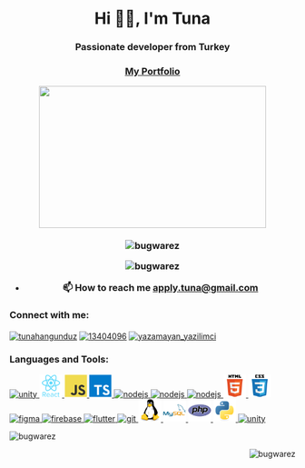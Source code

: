 <h1 align="center">Hi 👋🏻, I'm Tuna</h1>
<h3 align="center">Passionate developer from Turkey</h3>
<h3 align="center"><a href="https://bugwarez.github.io/#/">My Portfolio</a>

<p align="center"> <img src="https://media.giphy.com/media/iIqmM5tTjmpOB9mpbn/giphy.gif" width="400" height="250"/> </p>

<p align="center"> <img src="https://komarev.com/ghpvc/?username=bugwarez&label=Profile%20views&color=0e75b6&style=flat" alt="bugwarez" /> </p>

<p align="center"><img src="https://github-profile-trophy.vercel.app/?username=bugwarez&theme=onedark&margin-w=9&margin-h=9" alt="bugwarez" /></p>

- 📫 How to reach me **apply.tuna@gmail.com**

<h3 align="left">Connect with me:</h3>
<p align="left">
<a href="https://linkedin.com/in/tunahangunduz" target="blank"><img align="center" src="https://raw.githubusercontent.com/rahuldkjain/github-profile-readme-generator/master/src/images/icons/Social/linked-in-alt.svg" alt="tunahangunduz" height="30" width="40" /></a>
<a href="https://stackoverflow.com/users/12106002/tuna-g%c3%bcnd%c3%bcz" target="blank"><img align="center" src="https://raw.githubusercontent.com/rahuldkjain/github-profile-readme-generator/master/src/images/icons/Social/stack-overflow.svg" alt="13404096" height="30" width="40" /></a>
<a href="https://instagram.com/yazamayan_yazilimci" target="blank"><img align="center" src="https://raw.githubusercontent.com/rahuldkjain/github-profile-readme-generator/master/src/images/icons/Social/instagram.svg" alt="yazamayan_yazilimci" height="30" width="40" /></a>
</p>

<h3 align="left">Languages and Tools:</h3>
<p align="left"> 
  
  <a href="https://nextjs.org/" target="_blank" rel="noreferrer"> <img src="https://www.vectorlogo.zone/logos/nextjs/nextjs-icon.svg" alt="unity" width="40" height="40"/> </a>
   <a href="https://reactjs.org/" target="_blank" rel="noreferrer"> <img src="https://raw.githubusercontent.com/devicons/devicon/master/icons/react/react-original-wordmark.svg" alt="react" width="40" height="40"/> </a>
    <a href="https://developer.mozilla.org/en-US/docs/Web/JavaScript" target="_blank" rel="noreferrer"> <img src="https://raw.githubusercontent.com/devicons/devicon/master/icons/javascript/javascript-original.svg" alt="javascript" width="40" height="40"/> </a>
    <a href="https://developer.mozilla.org/en-US/docs/Web/TypeScript" target="_blank" rel="noreferrer"> <img src="https://raw.githubusercontent.com/devicons/devicon/master/icons/typescript/typescript-original.svg" alt="typescript" width="40" height="40"/> </a>
    <a href="https://nodejs.org/en" target="_blank" rel="noreferrer"> <img src="https://www.vectorlogo.zone/logos/nodejs/nodejs-icon.svg" alt="nodejs" width="40" height="40"/> </a>
    <a href="https://nestjs.com/" target="_blank" rel="noreferrer"> <img src="https://www.vectorlogo.zone/logos/nestjs/nestjs-icon.svg" alt="nodejs" width="40" height="40"/> </a>
    <a href="https://go.dev/" target="_blank" rel="noreferrer"> <img src="https://www.vectorlogo.zone/logos/golang/golang-icon.svg" alt="nodejs" width="40" height="40"/> </a>
    <a href="https://www.w3.org/html/" target="_blank" rel="noreferrer"> <img src="https://raw.githubusercontent.com/devicons/devicon/master/icons/html5/html5-original-wordmark.svg" alt="html5" width="40" height="40"/> </a>
  <a href="https://www.w3schools.com/css/" target="_blank" rel="noreferrer"> <img src="https://raw.githubusercontent.com/devicons/devicon/master/icons/css3/css3-original-wordmark.svg" alt="css3" width="40" height="40"/> </a> <a href="https://www.figma.com/" target="_blank" rel="noreferrer"> <img src="https://www.vectorlogo.zone/logos/figma/figma-icon.svg" alt="figma" width="40" height="40"/> </a> <a href="https://firebase.google.com/" target="_blank" rel="noreferrer"> <img src="https://www.vectorlogo.zone/logos/firebase/firebase-icon.svg" alt="firebase" width="40" height="40"/> </a> <a href="https://flutter.dev" target="_blank" rel="noreferrer"> <img src="https://www.vectorlogo.zone/logos/flutterio/flutterio-icon.svg" alt="flutter" width="40" height="40"/> </a> <a href="https://git-scm.com/" target="_blank" rel="noreferrer"> <img src="https://www.vectorlogo.zone/logos/git-scm/git-scm-icon.svg" alt="git" width="40" height="40"/> </a>  <a href="https://www.linux.org/" target="_blank" rel="noreferrer"> <img src="https://raw.githubusercontent.com/devicons/devicon/master/icons/linux/linux-original.svg" alt="linux" width="40" height="40"/> </a> <a href="https://www.mysql.com/" target="_blank" rel="noreferrer"> <img src="https://raw.githubusercontent.com/devicons/devicon/master/icons/mysql/mysql-original-wordmark.svg" alt="mysql" width="40" height="40"/> </a> <a href="https://www.php.net" target="_blank" rel="noreferrer"> <img src="https://raw.githubusercontent.com/devicons/devicon/master/icons/php/php-original.svg" alt="php" width="40" height="40"/> </a> <a href="https://www.python.org" target="_blank" rel="noreferrer"> <img src="https://raw.githubusercontent.com/devicons/devicon/master/icons/python/python-original.svg" alt="python" width="40" height="40"/> </a> <a href="https://unity.com/" target="_blank" rel="noreferrer"> <img src="https://www.vectorlogo.zone/logos/unity3d/unity3d-icon.svg" alt="unity" width="40" height="40"/> </a>

</p>

<p><img align="left" src="https://github-readme-stats.vercel.app/api?username=bugwarez&show_icons=true&theme=blue-green&locale=en&count_private=true" alt="bugwarez" /></p><br>
<p><img align="right" src="https://github-readme-stats.vercel.app/api/top-langs?username=bugwarez&show_icons=true&theme=blue-green&locale=en&layout=compact" alt="bugwarez" /></p><br>





